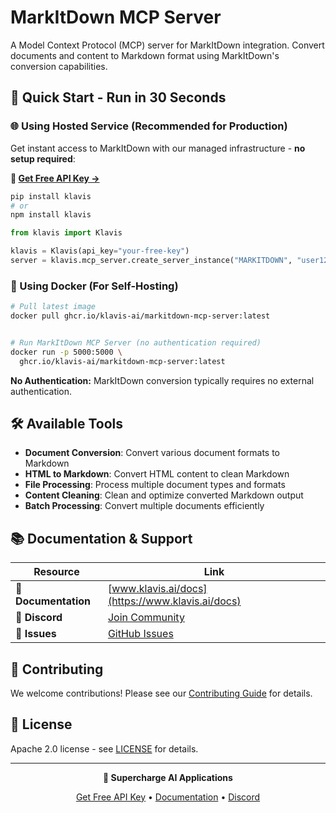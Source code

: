 # MarkItDown MCP Server

A Model Context Protocol (MCP) server for MarkItDown integration. Convert documents and content to Markdown format using MarkItDown's conversion capabilities.

## 🚀 Quick Start - Run in 30 Seconds

### 🌐 Using Hosted Service (Recommended for Production)

Get instant access to MarkItDown with our managed infrastructure - **no setup required**:

**🔗 [Get Free API Key →](https://www.klavis.ai/home/api-keys)**

```bash
pip install klavis
# or
npm install klavis
```

```python
from klavis import Klavis

klavis = Klavis(api_key="your-free-key")
server = klavis.mcp_server.create_server_instance("MARKITDOWN", "user123")
```

### 🐳 Using Docker (For Self-Hosting)

```bash
# Pull latest image
docker pull ghcr.io/klavis-ai/markitdown-mcp-server:latest


# Run MarkItDown MCP Server (no authentication required)
docker run -p 5000:5000 \
  ghcr.io/klavis-ai/markitdown-mcp-server:latest
```

**No Authentication:** MarkItDown conversion typically requires no external authentication.

## 🛠️ Available Tools

- **Document Conversion**: Convert various document formats to Markdown
- **HTML to Markdown**: Convert HTML content to clean Markdown
- **File Processing**: Process multiple document types and formats
- **Content Cleaning**: Clean and optimize converted Markdown output
- **Batch Processing**: Convert multiple documents efficiently

## 📚 Documentation & Support

| Resource | Link |
|----------|------|
| **📖 Documentation** | [www.klavis.ai/docs](https://www.klavis.ai/docs) |
| **💬 Discord** | [Join Community](https://discord.gg/p7TuTEcssn) |
| **🐛 Issues** | [GitHub Issues](https://github.com/klavis-ai/klavis/issues) |

## 🤝 Contributing

We welcome contributions! Please see our [Contributing Guide](../../CONTRIBUTING.md) for details.

## 📜 License

Apache 2.0 license - see [LICENSE](../../LICENSE) for details.

---

<div align="center">
  <p><strong>🚀 Supercharge AI Applications </strong></p>
  <p>
    <a href="https://www.klavis.ai">Get Free API Key</a> •
    <a href="https://www.klavis.ai/docs">Documentation</a> •
    <a href="https://discord.gg/p7TuTEcssn">Discord</a>
  </p>
</div>
